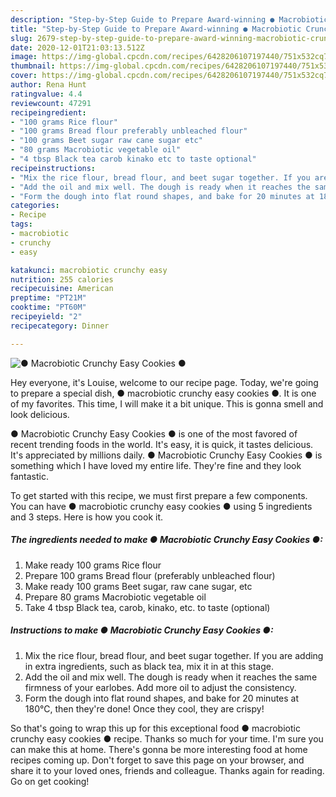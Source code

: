 ```yaml
---
description: "Step-by-Step Guide to Prepare Award-winning ● Macrobiotic Crunchy Easy Cookies ●"
title: "Step-by-Step Guide to Prepare Award-winning ● Macrobiotic Crunchy Easy Cookies ●"
slug: 2679-step-by-step-guide-to-prepare-award-winning-macrobiotic-crunchy-easy-cookies
date: 2020-12-01T21:03:13.512Z
image: https://img-global.cpcdn.com/recipes/6428206107197440/751x532cq70/●-macrobiotic-crunchy-easy-cookies-●-recipe-main-photo.jpg
thumbnail: https://img-global.cpcdn.com/recipes/6428206107197440/751x532cq70/●-macrobiotic-crunchy-easy-cookies-●-recipe-main-photo.jpg
cover: https://img-global.cpcdn.com/recipes/6428206107197440/751x532cq70/●-macrobiotic-crunchy-easy-cookies-●-recipe-main-photo.jpg
author: Rena Hunt
ratingvalue: 4.4
reviewcount: 47291
recipeingredient:
- "100 grams Rice flour"
- "100 grams Bread flour preferably unbleached flour"
- "100 grams Beet sugar raw cane sugar etc"
- "80 grams Macrobiotic vegetable oil"
- "4 tbsp Black tea carob kinako etc to taste optional"
recipeinstructions:
- "Mix the rice flour, bread flour, and beet sugar together. If you are adding in extra ingredients, such as black tea, mix it in at this stage."
- "Add the oil and mix well. The dough is ready when it reaches the same firmness of your earlobes. Add more oil to adjust the consistency."
- "Form the dough into flat round shapes, and bake for 20 minutes at 180℃, then they&#39;re done! Once they cool, they are crispy!"
categories:
- Recipe
tags:
- macrobiotic
- crunchy
- easy

katakunci: macrobiotic crunchy easy 
nutrition: 255 calories
recipecuisine: American
preptime: "PT21M"
cooktime: "PT60M"
recipeyield: "2"
recipecategory: Dinner

---
```



![● Macrobiotic Crunchy Easy Cookies ●](https://img-global.cpcdn.com/recipes/6428206107197440/751x532cq70/●-macrobiotic-crunchy-easy-cookies-●-recipe-main-photo.jpg)

Hey everyone, it's Louise, welcome to our recipe page. Today, we're going to prepare a special dish, ● macrobiotic crunchy easy cookies ●. It is one of my favorites. This time, I will make it a bit unique. This is gonna smell and look delicious.



● Macrobiotic Crunchy Easy Cookies ● is one of the most favored of recent trending foods in the world. It's easy, it is quick, it tastes delicious. It's appreciated by millions daily. ● Macrobiotic Crunchy Easy Cookies ● is something which I have loved my entire life. They're fine and they look fantastic.


To get started with this recipe, we must first prepare a few components. You can have ● macrobiotic crunchy easy cookies ● using 5 ingredients and 3 steps. Here is how you cook it.

<!--inarticleads1-->

##### The ingredients needed to make ● Macrobiotic Crunchy Easy Cookies ●:

1. Make ready 100 grams Rice flour
1. Prepare 100 grams Bread flour (preferably unbleached flour)
1. Make ready 100 grams Beet sugar, raw cane sugar, etc
1. Prepare 80 grams Macrobiotic vegetable oil
1. Take 4 tbsp Black tea, carob, kinako, etc. to taste (optional)




<!--inarticleads2-->

##### Instructions to make ● Macrobiotic Crunchy Easy Cookies ●:

1. Mix the rice flour, bread flour, and beet sugar together. If you are adding in extra ingredients, such as black tea, mix it in at this stage.
1. Add the oil and mix well. The dough is ready when it reaches the same firmness of your earlobes. Add more oil to adjust the consistency.
1. Form the dough into flat round shapes, and bake for 20 minutes at 180℃, then they&#39;re done! Once they cool, they are crispy!




So that's going to wrap this up for this exceptional food ● macrobiotic crunchy easy cookies ● recipe. Thanks so much for your time. I'm sure you can make this at home. There's gonna be more interesting food at home recipes coming up. Don't forget to save this page on your browser, and share it to your loved ones, friends and colleague. Thanks again for reading. Go on get cooking!
